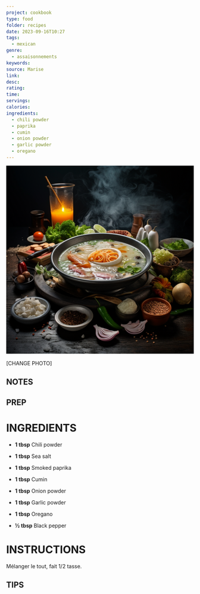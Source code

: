 ```yaml
---
project: cookbook
type: food
folder: recipes
date: 2023-09-16T10:27
tags:
  - mexican
genre:
  - assaisonnements
keywords: 
source: Marise
link: 
desc: 
rating: 
time: 
servings: 
calories: 
ingredients:
  - chili powder
  - paprika
  - cumin
  - onion powder
  - garlic powder
  - oregano
---
```


![IMAGE](_default.png)


[CHANGE PHOTO]


## NOTES




## PREP


# INGREDIENTS

- **1 tbsp** Chili powder
    
- **1 tbsp** Sea salt
    
- **1 tbsp** Smoked paprika
    
- **1 tbsp** Cumin
    
- **1 tbsp** Onion powder
    
- **1 tbsp** Garlic powder
    
- **1 tbsp** Oregano
    
- **½ tbsp** Black pepper



# INSTRUCTIONS

Mélanger le tout, fait 1/2 tasse.



## TIPS



